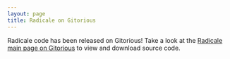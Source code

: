 ```yaml
---
layout: page
title: Radicale on Gitorious
---
```


Radicale code has been released on Gitorious! Take a look at the
[Radicale main page on Gitorious](http://www.gitorious.org/radicale) to view
and download source code.
